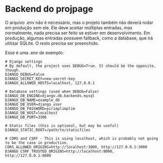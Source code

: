 # Backend do projpage

O arquivo .env não é necessário, mas o projeto também não deverá rodar em produção sem ele.
Ele deve aceitar múltiplas entradas, mas normalmente, nada precisa ser feito se estiver em desenvolvimento.
Em produção, algumas entradas possuem fallback, como a database, que irá utilizar SQLite.
O resto precisa ser preenchido.

Esse é uma .env de exemplo:

```
# Django settings 
# By default, the project uses DEBUG=True. It should be the opposite, though.
DJANGO_DEBUG=False 
DJANGO_SECRET_KEY=new-secret-key
DJANGO_ALLOWED_HOSTS=localhost, 127.0.0.1

# Database settings (used when DEBUG=False)
DJANGO_DB_ENGINE=django.db.backends.mysql
DJANGO_DB_NAME=example_db
DJANGO_DB_USER=django_user
DJANGO_DB_PASSWORD=pirimplimplim
DJANGO_DB_HOST=localhost
DJANGO_DB_PORT=3306

# Static files (this is optional, but may be useful)
DJANGO_STATIC_ROOT=/path/to/staticfiles

# CORS and CSRF - This is using localhost, which is probably not going to be the case in production.
CORS_ALLOWED_ORIGINS=http://localhost:3000, http://127.0.0.1:3000
DJANGO_CSRF_TRUSTED_ORIGINS=http://localhost:8000, http://127.0.0.1:8000
```
